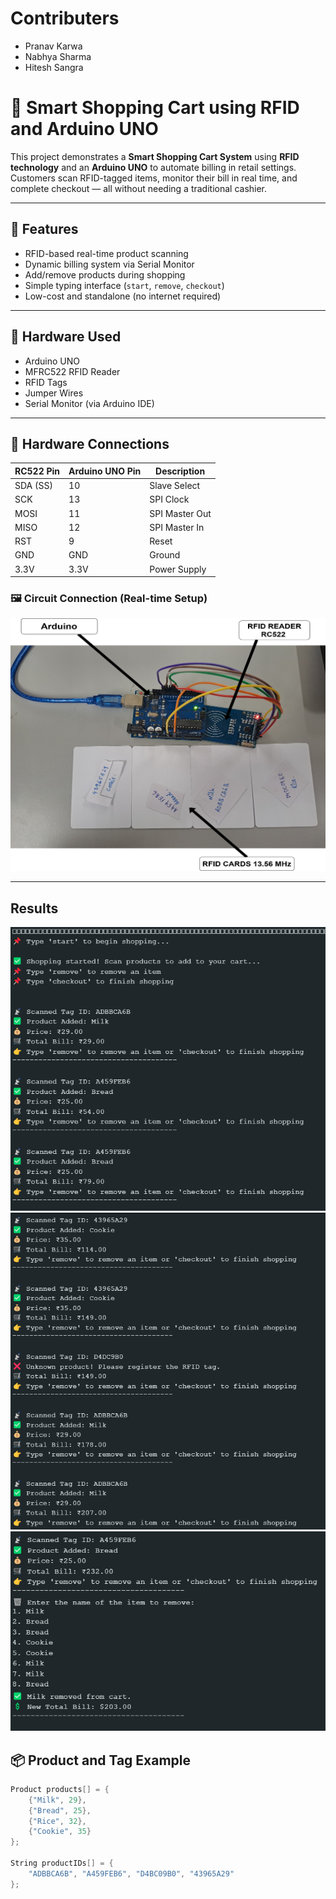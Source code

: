 # Contributers
- Pranav Karwa
- Nabhya Sharma
- Hitesh Sangra

# 🛒 Smart Shopping Cart using RFID and Arduino UNO

This project demonstrates a **Smart Shopping Cart System** using **RFID technology** and an **Arduino UNO** to automate billing in retail settings. Customers scan RFID-tagged items, monitor their bill in real time, and complete checkout — all without needing a traditional cashier.

---

## 🚀 Features

- RFID-based real-time product scanning
- Dynamic billing system via Serial Monitor
- Add/remove products during shopping
- Simple typing interface (`start`, `remove`, `checkout`)
- Low-cost and standalone (no internet required)

---

## 🧰 Hardware Used

- Arduino UNO
- MFRC522 RFID Reader
- RFID Tags
- Jumper Wires
- Serial Monitor (via Arduino IDE)

---

## 🔌 Hardware Connections

| RC522 Pin | Arduino UNO Pin | Description         |
|-----------|------------------|---------------------|
| SDA (SS)  | 10               | Slave Select        |
| SCK       | 13               | SPI Clock           |
| MOSI      | 11               | SPI Master Out      |
| MISO      | 12               | SPI Master In       |
| RST       | 9                | Reset               |
| GND       | GND              | Ground              |
| 3.3V      | 3.3V             | Power Supply        |

### 🖼️ Circuit Connection (Real-time Setup)
 
![Connection Setup](Circuit_Connections.png)

---
## Results
![Results_Photo_1](results_1_img.png)
![Results_Photo_2](results_2_img.png)
![Results_Photo_3](results_3_img.png)
## 📦 Product and Tag Example

```cpp
Product products[] = {
    {"Milk", 29},
    {"Bread", 25},
    {"Rice", 32},
    {"Cookie", 35}
};

String productIDs[] = {
    "ADBBCA6B", "A459FEB6", "D4BC09B0", "43965A29"
}; 
